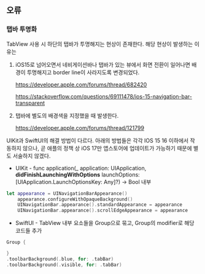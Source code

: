 ## 오류 

### 탭바 투명화

TabView 사용 시 하단의 탭바가 투명해지는 현상이 존재한다. 해당 현상이 발생하는 이유는 

1. iOS15로 넘어오면서 네비게이션바나 탭바가 있는 뷰에서 화면 전환이 일어나면 배경이 투명해지고 border line이 사라지도록 변경되었다.  

   https://developer.apple.com/forums/thread/682420

   https://stackoverflow.com/questions/69111478/ios-15-navigation-bar-transparent

2. 탭바에 별도의 배경색을 지정했을 때 발생한다.

    https://developer.apple.com/forums/thread/121799



UIKit과 SwiftUI의 해결 방법이 다르다. 아래의 방법들은 각각 IOS 15 16 이하에서 작동하지 않으나, 곧 애플의 정책 상 iOS 17만 앱스토어에 업데이트가 가능하기 때문에 별도 서술하지 않겠다.



- UIKit  - func application(_ application: UIApplication, **didFinishLaunchingWithOptions** launchOptions: [UIApplication.LaunchOptionsKey: Any]?) -> Bool  내부

```swift
let appearance = UINavigationBarAppearance()
    appearance.configureWithOpaqueBackground()
    UINavigationBar.appearance().standardAppearance = appearance
    UINavigationBar.appearance().scrollEdgeAppearance = appearance
```



- SwiftUI - TabView 내부 요소들을 Group으로 묶고, Group의 modifier로 해당 코드들 추가

```swift
Group {

}
.toolbarBackground(.blue, for: .tabBar)
.toolbarBackground(.visible, for: .tabBar)
```

